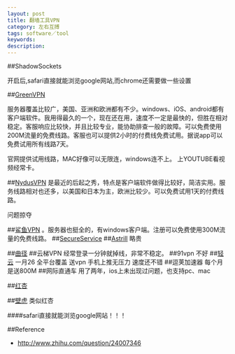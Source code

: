 ```yaml
---
layout: post
title: 翻墙工具VPN
category: 左右互搏
tags: software／tool
keywords: 
description: 
---
```


##ShadowSockets

开启后,safari直接就能浏览google网站,而chrome还需要做一些设置

##[GreenVPN](http://www.greenvpn.org/)

服务器覆盖比较广，美国、亚洲和欧洲都有不少。windows、iOS、android都有客户端软件。我用得最久的一个，现在还在用，速度不一定是最快的，但胜在相对稳定。客服响应比较快，并且比较专业，能协助排查一般的故障。可以免费使用200M流量的免费线路。客服也可以提供2小时的付费线免费试用。据说app可以免费试用所有线路7天。

官网提供试用线路，MAC好像可以无限连，windows连不上。
上YOUTUBE看视频经常卡。

##[NydusVPN](http://www.nydus.com.co/)
是最近的后起之秀，特点是客户端软件做得比较好，简洁实用。服务线路相对也还多，以美国和日本为主，欧洲比较少。可以免费试用1天的付费线路。

问题掠夺


##[鲨鱼VPN](https://www.shayujsq.net/index.php)
。服务器也挺全的，有windows客户端。注册可以免费使用300M流量的免费线路。
##[SecureService](http://vpnso.com/)
##[Astrill](https://www.astrill.com/)
略贵

##[曲径](https://getqujing.com/)
##云梯VPN
经常登录一分钟就掉线，非常不稳定。
##91vpn
不好
##[轻云](http://theqingyun.org/)
一月26 全平台覆盖 送vpn 手机上推无压力 速度还不错
##逗荚加速器
每个月是送800M
##网际直通车
用了两年，ios上未出现过问题，也支持pc、mac

##[红杏](http://honx.in/guide?account=taumars@hotmail.com#/)

##[壁虎](https://hyext.com)
类似红杏

####safari直接就能浏览google网站！！！

##Reference

* <http://www.zhihu.com/question/24007346>
